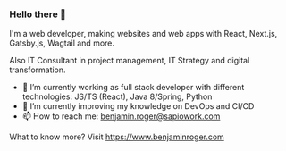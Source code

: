 ### Hello there 👋

I'm a web developer, making websites and web apps with React, Next.js, Gatsby.js, Wagtail and more.

Also IT Consultant in project management, IT Strategy and digital transformation.

- 🔭 I’m currently working as full stack developer with different technologies: JS/TS (React), Java 8/Spring, Python
- 🌱 I’m currently improving my knowledge on DevOps and CI/CD
- 📫 How to reach me: benjamin.roger@sapiowork.com

What to know more? Visit https://www.benjaminroger.com
